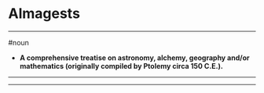 # Almagests
---
#noun
- **A comprehensive treatise on astronomy, alchemy, geography and/or mathematics (originally compiled by Ptolemy circa 150 C.E.).**
---
---
